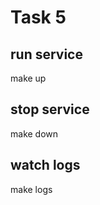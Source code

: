  <h1>Task 5</h1>


 <h2> run service</h2>
 make up

  <h2> stop service</h2>
 make down

   <h2> watch logs</h2>
 make logs
